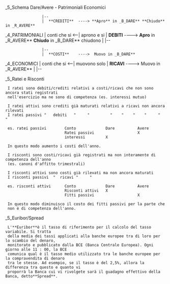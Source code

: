 
_5_Schema Dare/Avere - Patrimoniali Economici

                    |--
                    |  **CREDITI**  ----> **Apro** in _B_DARE** **Chiudo** in _R_AVERE**
 _4_PATRIMONIALI     |
  conti che si   <--|
  aprono e si       |  **DEBITI**   ----> **Apro** in _R_AVERE** **Chiudo** in _B_DARE**
  chiudono          |
                    |--

                    |--
                    |  **COSTI**    ---->  Muovo in _B_DARE**
 _4_ECONOMICI        |
  conti che si   <--|
  muovono solo      |  **RICAVI**   ---->  Muovo in _R_AVERE**
                    |
                    |--


_5_Ratei e Risconti

     I ratei sono debiti/crediti relativi a costi/ricavi che non sono ancora stati registrati
     nell'esercizio ma ne sono di competenza (es. interessi mutuo)

     I ratei attivi sono crediti già maturati relativi a ricavi non ancora rilevati
     I ratei passivi "   debiti   "     "         "    "    "    "     "      "

     es. ratei passivi        Conto             Dare          Avere
                              Ratei passivi                   X
                              interessi         X

     In questo modo aumento i costi dell'anno.

     I risconti sono costi/ricavi già registrati ma non interamente di competenza dell'anno
     (es. canoni d'affitto trimestrali)

     I risconti attivi sono costi già rilevati ma non ancora maturati
     I risconti passivi  "  ricavi "     "

     es. risconti attivi      Conto             Dare          Avere
                              Risconti attivi   X
                              Fitti passivi                   X

     In questo modo diminuisco il costo dei fitti passivi per la parte che
     non è di competenza dell'anno.

_5_Euribor/Spread

     L'**Euribor**è il tasso di riferimento per il calcolo del tasso variabile. Si tratta
     della media dei tassi applicati alla banche europee tra di loro per lo scambio del denaro,
     monitorato e pubblicato dalla BCE (Banca Centrale Europea). Ogni giorno alle 11 : 00, la BCE
     comunica qual è il tasso medio utilizzato tra le banche europee per la compravendita di denaro
     tra le stesse. Ad esempio, se il tasso è del 2,5%, allora la differenza tra questo e quanto vi
     proporrà la Banca cui vi rivolgete sarà il guadagno effettivo della Banca, detto**Spread**.


